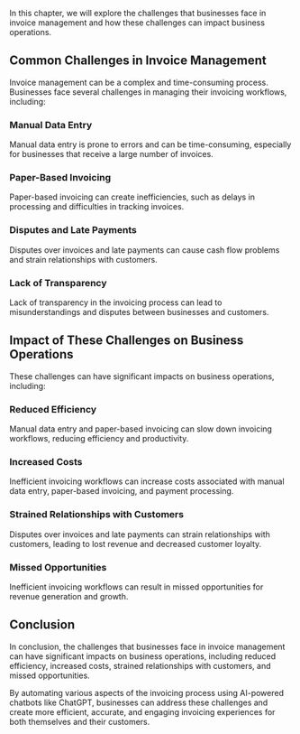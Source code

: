 
In this chapter, we will explore the challenges that businesses face in invoice management and how these challenges can impact business operations.

Common Challenges in Invoice Management
---------------------------------------

Invoice management can be a complex and time-consuming process. Businesses face several challenges in managing their invoicing workflows, including:

### Manual Data Entry

Manual data entry is prone to errors and can be time-consuming, especially for businesses that receive a large number of invoices.

### Paper-Based Invoicing

Paper-based invoicing can create inefficiencies, such as delays in processing and difficulties in tracking invoices.

### Disputes and Late Payments

Disputes over invoices and late payments can cause cash flow problems and strain relationships with customers.

### Lack of Transparency

Lack of transparency in the invoicing process can lead to misunderstandings and disputes between businesses and customers.

Impact of These Challenges on Business Operations
-------------------------------------------------

These challenges can have significant impacts on business operations, including:

### Reduced Efficiency

Manual data entry and paper-based invoicing can slow down invoicing workflows, reducing efficiency and productivity.

### Increased Costs

Inefficient invoicing workflows can increase costs associated with manual data entry, paper-based invoicing, and payment processing.

### Strained Relationships with Customers

Disputes over invoices and late payments can strain relationships with customers, leading to lost revenue and decreased customer loyalty.

### Missed Opportunities

Inefficient invoicing workflows can result in missed opportunities for revenue generation and growth.

Conclusion
----------

In conclusion, the challenges that businesses face in invoice management can have significant impacts on business operations, including reduced efficiency, increased costs, strained relationships with customers, and missed opportunities.

By automating various aspects of the invoicing process using AI-powered chatbots like ChatGPT, businesses can address these challenges and create more efficient, accurate, and engaging invoicing experiences for both themselves and their customers.
